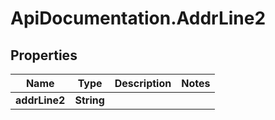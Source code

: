 # ApiDocumentation.AddrLine2

## Properties
Name | Type | Description | Notes
------------ | ------------- | ------------- | -------------
**addrLine2** | **String** |  | 
